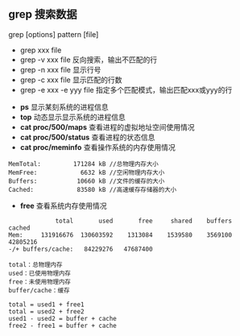 ## grep 搜索数据

grep [options] pattern [file]

- grep xxx file
- grep -v xxx file 反向搜索，输出不匹配的行
- grep -n xxx file 显示行号
- grep -c xxx file 显示匹配的行数
- grep -e xxx -e yyy file 指定多个匹配模式，输出匹配xxx或yyy的行



* **ps** 显示某刻系统的进程信息
* **top** 动态显示显示系统的进程信息  
* **cat proc/500/maps** 查看进程的虚拟地址空间使用情况
* **cat proc/500/status** 查看进程的状态信息
* **cat proc/meminfo** 查看操作系统的内存使用情况

```
MemTotal:         171284 kB	//总物理内存大小
MemFree:            6632 kB	//空闲物理内存大小
Buffers:           10660 kB //文件的缓存的大小
Cached:            83580 kB //高速缓存存储器的大小
```
* **free** 查看系统内存使用情况
```
             total       used       free     shared    buffers     cached
Mem:     131916676  130603592    1313084    1539580    3569100   42805216
-/+ buffers/cache:   84229276   47687400

total：总物理内存
used：已使用物理内存
free：未使用物理内存
buffer/cache：缓存

total = used1 + free1
total = used2 + free2
used1 - used2 = buffer + cache
free2 - free1 = buffer + cache
```